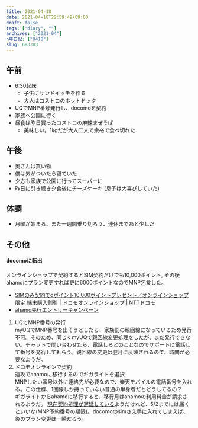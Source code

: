 ```yaml
---
title: 2021-04-18
date: 2021-04-18T22:59:49+09:00
draft: false
tags: ["diary", ""]
archives: ["2021-04"]
n年日記: ["0418"]
slug: 693303
---
```

## 午前
- 6:30起床
  - 子供にサンドイッチを作る
  - 大人はコストコのホットドック
- UQでMNP番号発行し、docomoを契約
- 家族へ公園に行く
- 昼食は昨日買ったコストコの麻辣まぜそば
  - 美味しい。1kgだが大人二人で余裕で食べ切れた
## 午後
- 奥さんは買い物
- 僕は気がついたら寝ていた
- 夕方も家族で公園に行ってスーパーに
- 昨日に引き続き夕食後にチーズケーキ (息子は大喜びしていた)
## 体調
- 月曜が始まる、また一週間乗り切ろう、連休まであと少しだ
## その他
#### docomoに転出  
オンラインショップで契約するとSIM契約だけでも10,000ポイント, その後ahamoにプラン変更すれば更に6000ポイントなのでMNP乞食した。
- [SIMのみ契約でdポイント10,000ポイントプレゼント／オンラインショップ限定 端末購入割引 | ドコモオンラインショップ | NTTドコモ](https://onlineshop.smt.docomo.ne.jp/special/sim_ols-gentei/index.html)
- [ahamo先行エントリーキャンペーン](https://ahamo.com/campaigns/acscu5000000051y.html)
1. UQでMNP番号の発行  
myUQでMNP番号を出そうとしたら、家族割の親回線になっているため発行不可。そのため、同じくmyUQで親回線変更処理をしたが、まだ発行できない。チャットで問い合わせたら、電話しろとのことなのでサポートに電話して番号を発行してもらう。親回線の変更は翌月に反映されるので、時間が必要なようだ。
1. ドコモオンラインで契約  
速攻でahamoに移行するのでギガライトを選択  
MNPしたい番号以外に連絡先が必要なので、楽天モバイルの電話番号を入れる。この仕様、1回線しか持っていない普通の単身者だとどうしてるの？  
ギガライトからahamoに移行すると、移行月はahamoの利用料金が請求されるようだ。
[現在契約処理が遅延している](https://onlineshop.smt.docomo.ne.jp/information/notice/20210413_01.html)ようだけれど、5/2までには届くといいな(MNP予約番号の期限)。docomoのsimさえ手に入れてしまえば、後のプラン変更は一瞬だろう。